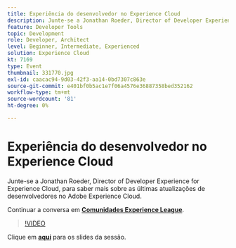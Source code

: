 ```yaml
---
title: Experiência do desenvolvedor no Experience Cloud
description: Junte-se a Jonathan Roeder, Director of Developer Experience for Experience Cloud, para saber mais sobre as últimas atualizações de desenvolvedores no Adobe Experience Cloud. Esta sessão foi entregue como parte do evento Conteúdo do Adobe Developers Live.
feature: Developer Tools
topic: Development
role: Developer, Architect
level: Beginner, Intermediate, Experienced
solution: Experience Cloud
kt: 7169
type: Event
thumbnail: 331770.jpg
exl-id: caacac94-9d03-42f3-aa14-0bd7307c863e
source-git-commit: e401bf0b5ac1e7f06a4576e36887358bed352162
workflow-type: tm+mt
source-wordcount: '81'
ht-degree: 0%

---
```


# Experiência do desenvolvedor no Experience Cloud

Junte-se a Jonathan Roeder, Director of Developer Experience for Experience Cloud, para saber mais sobre as últimas atualizações de desenvolvedores no Adobe Experience Cloud.

Continuar a conversa em **[Comunidades Experience League](https://adobe.ly/36Yd3v6)**.

>[!VIDEO](https://video.tv.adobe.com/v/331770/?quality=12&learn=on&hidetitle=true)

Clique em **[aqui](/help/adobe-developers-live/assets/developer-experience.pdf)** para os slides da sessão.

